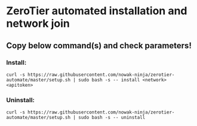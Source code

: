 # ZeroTier automated installation and network join

## Copy below command(s) and check parameters!

### Install:
```
curl -s https://raw.githubusercontent.com/nowak-ninja/zerotier-automate/master/setup.sh | sudo bash -s -- install <network> <apitoken>
```

### Uninstall:
```
curl -s https://raw.githubusercontent.com/nowak-ninja/zerotier-automate/master/setup.sh | sudo bash -s -- uninstall
```

